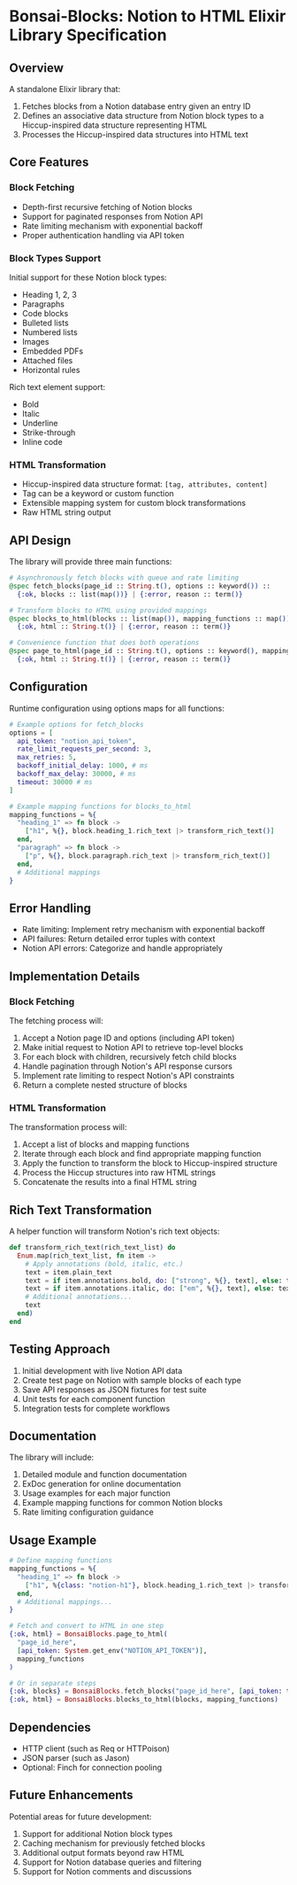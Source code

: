 # Bonsai-Blocks: Notion to HTML Elixir Library Specification

## Overview

A standalone Elixir library that:

1. Fetches blocks from a Notion database entry given an entry ID
2. Defines an associative data structure from Notion block types to a Hiccup-inspired data structure representing HTML
3. Processes the Hiccup-inspired data structures into HTML text

## Core Features

### Block Fetching

- Depth-first recursive fetching of Notion blocks
- Support for paginated responses from Notion API
- Rate limiting mechanism with exponential backoff
- Proper authentication handling via API token

### Block Types Support

Initial support for these Notion block types:
- Heading 1, 2, 3
- Paragraphs
- Code blocks
- Bulleted lists
- Numbered lists
- Images
- Embedded PDFs
- Attached files
- Horizontal rules

Rich text element support:
- Bold
- Italic
- Underline
- Strike-through
- Inline code

### HTML Transformation

- Hiccup-inspired data structure format: `[tag, attributes, content]`
- Tag can be a keyword or custom function
- Extensible mapping system for custom block transformations
- Raw HTML string output

## API Design

The library will provide three main functions:

```elixir
# Asynchronously fetch blocks with queue and rate limiting
@spec fetch_blocks(page_id :: String.t(), options :: keyword()) :: 
  {:ok, blocks :: list(map())} | {:error, reason :: term()}

# Transform blocks to HTML using provided mappings
@spec blocks_to_html(blocks :: list(map()), mapping_functions :: map()) :: 
  {:ok, html :: String.t()} | {:error, reason :: term()}

# Convenience function that does both operations
@spec page_to_html(page_id :: String.t(), options :: keyword(), mapping_functions :: map()) :: 
  {:ok, html :: String.t()} | {:error, reason :: term()}
```

## Configuration

Runtime configuration using options maps for all functions:

```elixir
# Example options for fetch_blocks
options = [
  api_token: "notion_api_token",
  rate_limit_requests_per_second: 3,
  max_retries: 5,
  backoff_initial_delay: 1000, # ms
  backoff_max_delay: 30000, # ms
  timeout: 30000 # ms
]

# Example mapping functions for blocks_to_html
mapping_functions = %{
  "heading_1" => fn block -> 
    ["h1", %{}, block.heading_1.rich_text |> transform_rich_text()]
  end,
  "paragraph" => fn block ->
    ["p", %{}, block.paragraph.rich_text |> transform_rich_text()]
  end,
  # Additional mappings
}
```

## Error Handling

- Rate limiting: Implement retry mechanism with exponential backoff
- API failures: Return detailed error tuples with context
- Notion API errors: Categorize and handle appropriately

## Implementation Details

### Block Fetching

The fetching process will:

1. Accept a Notion page ID and options (including API token)
2. Make initial request to Notion API to retrieve top-level blocks
3. For each block with children, recursively fetch child blocks
4. Handle pagination through Notion's API response cursors
5. Implement rate limiting to respect Notion's API constraints
6. Return a complete nested structure of blocks

### HTML Transformation

The transformation process will:

1. Accept a list of blocks and mapping functions
2. Iterate through each block and find appropriate mapping function
3. Apply the function to transform the block to Hiccup-inspired structure
4. Process the Hiccup structures into raw HTML strings
5. Concatenate the results into a final HTML string

## Rich Text Transformation

A helper function will transform Notion's rich text objects:

```elixir
def transform_rich_text(rich_text_list) do
  Enum.map(rich_text_list, fn item ->
    # Apply annotations (bold, italic, etc.)
    text = item.plain_text
    text = if item.annotations.bold, do: ["strong", %{}, text], else: text
    text = if item.annotations.italic, do: ["em", %{}, text], else: text
    # Additional annotations...
    text
  end)
end
```

## Testing Approach

1. Initial development with live Notion API data
2. Create test page on Notion with sample blocks of each type
3. Save API responses as JSON fixtures for test suite
4. Unit tests for each component function
5. Integration tests for complete workflows

## Documentation

The library will include:

1. Detailed module and function documentation
2. ExDoc generation for online documentation
3. Usage examples for each major function
4. Example mapping functions for common Notion blocks
5. Rate limiting configuration guidance

## Usage Example

```elixir
# Define mapping functions
mapping_functions = %{
  "heading_1" => fn block ->
    ["h1", %{class: "notion-h1"}, block.heading_1.rich_text |> transform_rich_text()]
  end,
  # Additional mappings...
}

# Fetch and convert to HTML in one step
{:ok, html} = BonsaiBlocks.page_to_html(
  "page_id_here",
  [api_token: System.get_env("NOTION_API_TOKEN")],
  mapping_functions
)

# Or in separate steps
{:ok, blocks} = BonsaiBlocks.fetch_blocks("page_id_here", [api_token: token])
{:ok, html} = BonsaiBlocks.blocks_to_html(blocks, mapping_functions)
```

## Dependencies

- HTTP client (such as Req or HTTPoison)
- JSON parser (such as Jason)
- Optional: Finch for connection pooling

## Future Enhancements

Potential areas for future development:

1. Support for additional Notion block types
2. Caching mechanism for previously fetched blocks
3. Additional output formats beyond raw HTML
4. Support for Notion database queries and filtering
5. Support for Notion comments and discussions
